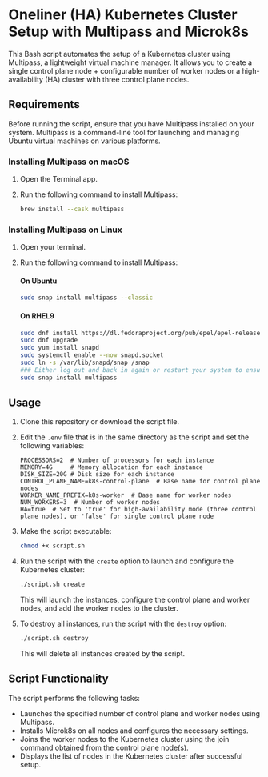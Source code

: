 # Oneliner (HA) Kubernetes Cluster Setup with Multipass and Microk8s

This Bash script automates the setup of a Kubernetes cluster using Multipass, a lightweight virtual machine manager. 
It allows you to create a single control plane node + configurable number of worker nodes 
or a high-availability (HA) cluster with three control plane nodes.

## Requirements

Before running the script, ensure that you have Multipass installed on your system. 
Multipass is a command-line tool for launching and managing Ubuntu virtual machines on various platforms.

### Installing Multipass on macOS

1. Open the Terminal app.
2. Run the following command to install Multipass:

   ```bash
   brew install --cask multipass
   ```

### Installing Multipass on Linux

1. Open your terminal.
2. Run the following command to install Multipass:

   #### On Ubuntu
   ```bash
   sudo snap install multipass --classic
   ```
   #### On RHEL9
   ```bash
   sudo dnf install https://dl.fedoraproject.org/pub/epel/epel-release-latest-9.noarch.rpm
   sudo dnf upgrade
   sudo yum install snapd
   sudo systemctl enable --now snapd.socket
   sudo ln -s /var/lib/snapd/snap /snap
   ### Either log out and back in again or restart your system to ensure snap’s paths are updated correctly.
   sudo snap install multipass
   ```

## Usage

1. Clone this repository or download the script file.
2. Edit the `.env` file that is in the same directory as the script and set the following variables:

   ```
   PROCESSORS=2  # Number of processors for each instance
   MEMORY=4G     # Memory allocation for each instance
   DISK_SIZE=20G # Disk size for each instance
   CONTROL_PLANE_NAME=k8s-control-plane  # Base name for control plane nodes
   WORKER_NAME_PREFIX=k8s-worker  # Base name for worker nodes
   NUM_WORKERS=3  # Number of worker nodes
   HA=true  # Set to 'true' for high-availability mode (three control plane nodes), or 'false' for single control plane node
   ```

3. Make the script executable:

   ```bash
   chmod +x script.sh
   ```

4. Run the script with the `create` option to launch and configure the Kubernetes cluster:

   ```bash
   ./script.sh create
   ```

   This will launch the instances, configure the control plane and worker nodes, and add the worker nodes to the cluster.

5. To destroy all instances, run the script with the `destroy` option:

   ```bash
   ./script.sh destroy
   ```

   This will delete all instances created by the script.

## Script Functionality

The script performs the following tasks:

- Launches the specified number of control plane and worker nodes using Multipass.
- Installs Microk8s on all nodes and configures the necessary settings.
- Joins the worker nodes to the Kubernetes cluster using the join command obtained from the control plane node(s).
- Displays the list of nodes in the Kubernetes cluster after successful setup.